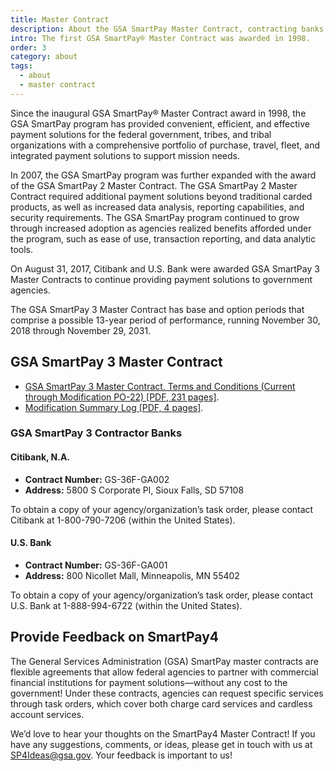 ```yaml
---
title: Master Contract
description: About the GSA SmartPay Master Contract, contracting banks, and terms and conditions.
intro: The first GSA SmartPay® Master Contract was awarded in 1998. 
order: 3
category: about
tags:
  - about
  - master contract
---
```


Since the inaugural GSA SmartPay® Master Contract award in 1998, the GSA SmartPay program has provided convenient, efficient, and effective payment solutions for the federal government, tribes, and tribal organizations with a comprehensive portfolio of purchase, travel, fleet, and integrated payment solutions to support mission needs.

In 2007, the GSA SmartPay program was further expanded with the award of the GSA SmartPay 2 Master Contract. The GSA SmartPay 2 Master Contract required additional payment solutions beyond traditional carded products, as well as increased data analysis, reporting capabilities, and security requirements. The GSA SmartPay program continued to grow through increased adoption as agencies realized benefits afforded under the program, such as ease of use, transaction reporting, and data analytic tools.

On August 31, 2017, Citibank and U.S. Bank were awarded GSA SmartPay 3 Master Contracts to continue providing payment solutions to government agencies.

The GSA SmartPay 3 Master Contract has base and option periods that comprise a possible 13-year period of performance, running November 30, 2018 through November 29, 2031.

## GSA SmartPay 3 Master Contract

- [GSA SmartPay 3 Master Contract, Terms and Conditions (Current through Modification PO-22) [PDF, 231 pages]](/files/GSA_SP3_Master_Contract.pdf).
- [Modification Summary Log [PDF, 4 pages]](/files/GSA_SP3_MC_Mod_Log.pdf).

### GSA SmartPay 3 Contractor Banks

#### Citibank, N.A.

- **Contract Number:** GS-36F-GA002​  
- **Address:**  5800 S Corporate Pl, Sioux Falls, SD 57108  

To obtain a copy of your agency/organization’s task order, please contact Citibank at 1-800-790-7206 (within the United States).

#### U.S. Bank

- **Contract Number:** GS-36F-GA001​
- **Address:** 800 Nicollet Mall, Minneapolis, MN 55402

To obtain a copy of your agency/organization’s task order, please contact U.S. Bank at 1-888-994-6722 (within the United States).

## Provide Feedback on SmartPay4

The General Services Administration (GSA) SmartPay master contracts are flexible agreements that allow federal agencies to partner with commercial financial institutions for payment solutions—without any cost to the government! Under these contracts, agencies can request specific services through task orders, which cover both charge card services and cardless account services.

We’d love to hear your thoughts on the SmartPay4 Master Contract! If you have any suggestions, comments, or ideas, please get in touch with us at [SP4Ideas@gsa.gov](mailto:SP4Ideas@gsa.gov). Your feedback is important to us!
